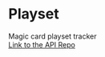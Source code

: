 # Playset

Magic card playset tracker
<br>
[Link to the API Repo](https://github.com/aspitz1/playset-api)
